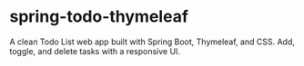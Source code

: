 # spring-todo-thymeleaf
A clean Todo List web app built with Spring Boot, Thymeleaf, and CSS. Add, toggle, and delete tasks with a responsive UI.
